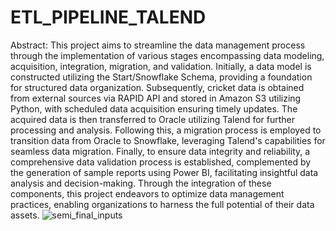 # ETL_PIPELINE_TALEND
Abstract:
This project aims to streamline the data management process through the
implementation of various stages encompassing data modeling, acquisition,
integration, migration, and validation. Initially, a data model is constructed
utilizing the Start/Snowflake Schema, providing a foundation for structured
data organization. Subsequently, cricket data is obtained from external sources
via RAPID API and stored in Amazon S3 utilizing Python, with scheduled data
acquisition ensuring timely updates. The acquired data is then transferred to
Oracle utilizing Talend for further processing and analysis. Following this, a
migration process is employed to transition data from Oracle to Snowflake,
leveraging Talend's capabilities for seamless data migration. Finally, to ensure
data integrity and reliability, a comprehensive data validation process is
established, complemented by the generation of sample reports using Power BI,
facilitating insightful data analysis and decision-making. Through the
integration of these components, this project endeavors to optimize data
management practices, enabling organizations to harness the full potential of
their data assets.
![semi_final_inputs](semi_final_inputs.jpg)
